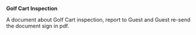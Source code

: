 **Golf Cart Inspection**

A document about Golf Cart inspection, report to Guest and Guest re-send the document sign in pdf.
